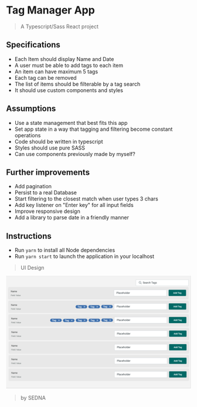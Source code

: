 # Tag Manager App

> A Typescript/Sass React project

## Specifications

- Each Item should display Name and Date
- A user must be able to add tags to each item
- An item can have maximum 5 tags
- Each tag can be removed
- The list of items should be filterable by a tag search
- It should use custom components and styles

## Assumptions

- Use a state management that best fits this app
- Set app state in a way that tagging and filtering become constant operations
- Code should be written in typescript
- Styles should use pure SASS
- Can use components previously made by myself?

## Further improvements

- Add pagination
- Persist to a real Database
- Start filtering to the closest match when user types 3 chars
- Add key listener on "Enter key" for all input fields
- Improve responsive design
- Add a library to parse date in a friendly manner

## Instructions

- Run `yarn` to install all Node dependencies
- Run `yarn start` to launch the application in your localhost

> UI Design

<p align="center"><img src="./design.jpg" alt="Introducing to sedna"></p>

> by SEDNA
